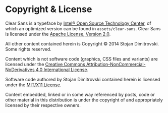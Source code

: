 Copyright & License
===================

Clear Sans is a typeface by [Intel® Open Source Technology
Center](https://01.org/clear-sans), of which an optimized version can be found
in `assets/clear-sans`. Clear Sans is licensed under the [Apache License,
Version 2.0](http://www.apache.org/licenses/LICENSE-2.0.html).

All other content contained herein is Copyright © 2014 Stojan Dimitrovski. Some
rights reserved.

Content which is not software code (graphics, CSS files and variants) are
licensed under the [Creative Commons Attribution-NonCommercial-NoDerivatives 4.0
International License](http://creativecommons.org/licenses/by-nc-nd/4.0/).

Software code authored by Stojan Dimitrovski contained herein is licensed under
the [MIT/X11 License](http://opensource.org/licenses/MIT).

Content embedded, linked or in some way referenced by posts, code or other
material in this distribution is under the copyright of and appropriately
licensed by their respective owners.
